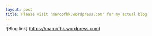 ```yaml
---
layout: post
title: Please visit 'maroofhk.wordpress.com' for my actual blog
---
```


![Blog link] (https://maroofhk.wordpress.com)

